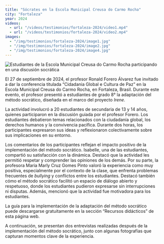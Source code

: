 ```yaml
---
title: "Sócrates en la Escola Municipal Creusa do Carmo Rocha"
city: "Fortaleza"
year: 2024
videos:
  - url: "/videos/testimonios/fortaleza-2024/video1.mp4"
  - url: "/videos/testimonios/fortaleza-2024/video2.mp4"
images:
  - "/img/testimonios/fortaleza-2024/image1.jpg"
  - "/img/testimonios/fortaleza-2024/image2.jpg"
  - "/img/testimonios/fortaleza-2024/image4.jpg"
---
```


<img src="/img/testimonios/fortaleza-2024/image3.jpg" alt="Estudiantes de la Escola Municipal Creusa do Carmo Rocha participando en una discusión socrática" class="testimonial-image">

El 27 de septiembre de 2024, el profesor Ronald Forero Álvarez fue invitado a dar la conferencia titulada “Cidadania Global e Cultura de Paz” en la Escola Municipal Creusa do Carmo Rocha, en Fortaleza, Brasil. Durante este evento, el profesor presentó a estudiantes de grado 8° la adaptación del método socrático, diseñada en el marco del proyecto *Irene*.

La actividad involucró a 20 estudiantes de secundaria de 13 y 14 años, quienes participaron en la discusión guiada por el profesor Forero. Los estudiantes debatieron temas relacionados con la ciudadanía global, los derechos humanos y la convivencia pacífica. Durante dos horas, los participantes expresaron sus ideas y reflexionaron colectivamente sobre sus implicaciones en su entorno.

Los comentarios de los participantes reflejan el impacto positivo de la implementación del método socrático. Isabelle, una de las estudiantes, compartió su satisfacción con la dinámica. Destacó que la actividad les permitió respetar y comprender las opiniones de los demás. Por su parte, la profesora Maria Marly Cruz Gomes Pinto valoró la experiencia como muy positiva, especialmente por el contexto de la clase, que enfrenta problemas frecuentes de *bullying* y conflictos entre los estudiantes. Destacó también cómo el método socrático facilitó un espacio de diálogo abierto y respetuoso, donde los estudiantes pudieron expresarse sin interrupciones ni disputas. Además, mencionó que la actividad fue motivadora para los estudiantes.

La guía para la implementación de la adaptación del método socrático puede descargarse gratuitamente en la sección “Recursos didácticos” de esta página web.

A continuación, se presentan dos entrevistas realizadas después de la implementación del método socrático, junto con algunas fotografías que capturan momentos clave de la experiencia.
